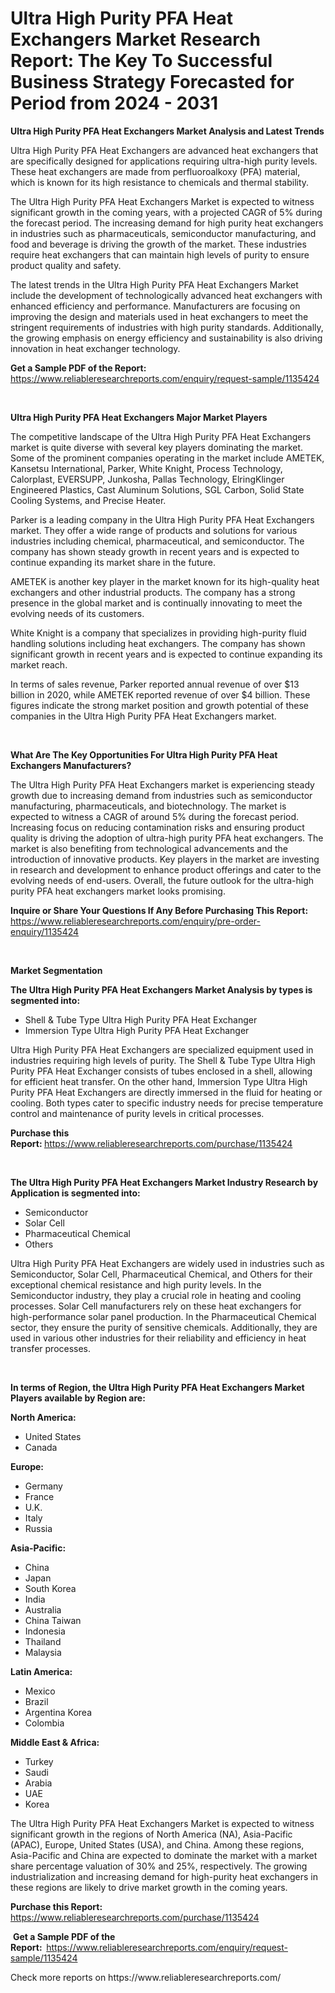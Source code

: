 <p><h1>Ultra High Purity PFA Heat Exchangers Market Research Report: The Key To Successful Business Strategy Forecasted for Period from 2024 - 2031</h1></p><p><strong>Ultra High Purity PFA Heat Exchangers Market Analysis and Latest Trends</strong></p>
<p><p>Ultra High Purity PFA Heat Exchangers are advanced heat exchangers that are specifically designed for applications requiring ultra-high purity levels. These heat exchangers are made from perfluoroalkoxy (PFA) material, which is known for its high resistance to chemicals and thermal stability.</p><p>The Ultra High Purity PFA Heat Exchangers Market is expected to witness significant growth in the coming years, with a projected CAGR of 5% during the forecast period. The increasing demand for high purity heat exchangers in industries such as pharmaceuticals, semiconductor manufacturing, and food and beverage is driving the growth of the market. These industries require heat exchangers that can maintain high levels of purity to ensure product quality and safety.</p><p>The latest trends in the Ultra High Purity PFA Heat Exchangers Market include the development of technologically advanced heat exchangers with enhanced efficiency and performance. Manufacturers are focusing on improving the design and materials used in heat exchangers to meet the stringent requirements of industries with high purity standards. Additionally, the growing emphasis on energy efficiency and sustainability is also driving innovation in heat exchanger technology.</p></p>
<p><strong>Get a Sample PDF of the Report:&nbsp;</strong> <a href="https://www.reliableresearchreports.com/enquiry/request-sample/1135424">https://www.reliableresearchreports.com/enquiry/request-sample/1135424</a></p>
<p>&nbsp;</p>
<p><strong>Ultra High Purity PFA Heat Exchangers Major Market Players</strong></p>
<p><p>The competitive landscape of the Ultra High Purity PFA Heat Exchangers market is quite diverse with several key players dominating the market. Some of the prominent companies operating in the market include AMETEK, Kansetsu International, Parker, White Knight, Process Technology, Calorplast, EVERSUPP, Junkosha, Pallas Technology, ElringKlinger Engineered Plastics, Cast Aluminum Solutions, SGL Carbon, Solid State Cooling Systems, and Precise Heater.</p><p>Parker is a leading company in the Ultra High Purity PFA Heat Exchangers market. They offer a wide range of products and solutions for various industries including chemical, pharmaceutical, and semiconductor. The company has shown steady growth in recent years and is expected to continue expanding its market share in the future.</p><p>AMETEK is another key player in the market known for its high-quality heat exchangers and other industrial products. The company has a strong presence in the global market and is continually innovating to meet the evolving needs of its customers.</p><p>White Knight is a company that specializes in providing high-purity fluid handling solutions including heat exchangers. The company has shown significant growth in recent years and is expected to continue expanding its market reach.</p><p>In terms of sales revenue, Parker reported annual revenue of over $13 billion in 2020, while AMETEK reported revenue of over $4 billion. These figures indicate the strong market position and growth potential of these companies in the Ultra High Purity PFA Heat Exchangers market.</p></p>
<p>&nbsp;</p>
<p><strong>What Are The Key Opportunities For Ultra High Purity PFA Heat Exchangers Manufacturers?</strong></p>
<p><p>The Ultra High Purity PFA Heat Exchangers market is experiencing steady growth due to increasing demand from industries such as semiconductor manufacturing, pharmaceuticals, and biotechnology. The market is expected to witness a CAGR of around 5% during the forecast period. Increasing focus on reducing contamination risks and ensuring product quality is driving the adoption of ultra-high purity PFA heat exchangers. The market is also benefiting from technological advancements and the introduction of innovative products. Key players in the market are investing in research and development to enhance product offerings and cater to the evolving needs of end-users. Overall, the future outlook for the ultra-high purity PFA heat exchangers market looks promising.</p></p>
<p><strong>Inquire or Share Your Questions If Any Before Purchasing This Report:</strong> <a href="https://www.reliableresearchreports.com/enquiry/pre-order-enquiry/1135424">https://www.reliableresearchreports.com/enquiry/pre-order-enquiry/1135424</a></p>
<p>&nbsp;</p>
<p><strong>Market Segmentation</strong></p>
<p><strong>The Ultra High Purity PFA Heat Exchangers Market Analysis by types is segmented into:</strong></p>
<p><ul><li>Shell & Tube Type Ultra High Purity PFA Heat Exchanger</li><li>Immersion Type Ultra High Purity PFA Heat Exchanger</li></ul></p>
<p><p>Ultra High Purity PFA Heat Exchangers are specialized equipment used in industries requiring high levels of purity. The Shell & Tube Type Ultra High Purity PFA Heat Exchanger consists of tubes enclosed in a shell, allowing for efficient heat transfer. On the other hand, Immersion Type Ultra High Purity PFA Heat Exchangers are directly immersed in the fluid for heating or cooling. Both types cater to specific industry needs for precise temperature control and maintenance of purity levels in critical processes.</p></p>
<p><strong>Purchase this Report:&nbsp;</strong><a href="https://www.reliableresearchreports.com/purchase/1135424">https://www.reliableresearchreports.com/purchase/1135424</a></p>
<p>&nbsp;</p>
<p><strong>The Ultra High Purity PFA Heat Exchangers Market Industry Research by Application is segmented into:</strong></p>
<p><ul><li>Semiconductor</li><li>Solar Cell</li><li>Pharmaceutical Chemical</li><li>Others</li></ul></p>
<p><p>Ultra High Purity PFA Heat Exchangers are widely used in industries such as Semiconductor, Solar Cell, Pharmaceutical Chemical, and Others for their exceptional chemical resistance and high purity levels. In the Semiconductor industry, they play a crucial role in heating and cooling processes. Solar Cell manufacturers rely on these heat exchangers for high-performance solar panel production. In the Pharmaceutical Chemical sector, they ensure the purity of sensitive chemicals. Additionally, they are used in various other industries for their reliability and efficiency in heat transfer processes.</p></p>
<p>&nbsp;</p>
<p><strong>In terms of Region, the Ultra High Purity PFA Heat Exchangers Market Players available by Region are:</strong></p>
<p>
    <p> <strong> North America: </strong>
        <ul>
            <li>United States</li>
            <li>Canada</li>
        </ul>
        </p> 
    <p> <strong> Europe: </strong>
        <ul>
            <li>Germany</li>
            <li>France</li>
            <li>U.K.</li>
            <li>Italy</li>
            <li>Russia</li>
        </ul>
        </p> 
    <p> <strong> Asia-Pacific: </strong>
        <ul>
            <li>China</li>
            <li>Japan</li>
            <li>South Korea</li>
            <li>India</li>
            <li>Australia</li>
            <li>China Taiwan</li>
            <li>Indonesia</li>
            <li>Thailand</li>
            <li>Malaysia</li>
        </ul>
        </p> 
    <p> <strong> Latin America: </strong>
        <ul>
            <li>Mexico</li>
            <li>Brazil</li>
            <li>Argentina Korea</li>
            <li>Colombia</li>
        </ul>
        </p> 
    <p> <strong> Middle East & Africa: </strong>
        <ul>
            <li>Turkey</li>
            <li>Saudi</li>
            <li>Arabia</li>
            <li>UAE</li>
            <li>Korea</li>
        </ul>
    </p>
    </p>
<p><p>The Ultra High Purity PFA Heat Exchangers Market is expected to witness significant growth in the regions of North America (NA), Asia-Pacific (APAC), Europe, United States (USA), and China. Among these regions, Asia-Pacific and China are expected to dominate the market with a market share percentage valuation of 30% and 25%, respectively. The growing industrialization and increasing demand for high-purity heat exchangers in these regions are likely to drive market growth in the coming years.</p></p>
<p><strong>Purchase this Report: </strong><a href="https://www.reliableresearchreports.com/purchase/1135424">https://www.reliableresearchreports.com/purchase/1135424</a></p>
<p>&nbsp;<strong>Get a Sample PDF of the Report:&nbsp;&nbsp;</strong><a href="https://www.reliableresearchreports.com/enquiry/request-sample/1135424">https://www.reliableresearchreports.com/enquiry/request-sample/1135424</a></p>
<p><strong></strong></p>
<p>Check more reports on https://www.reliableresearchreports.com/</p>